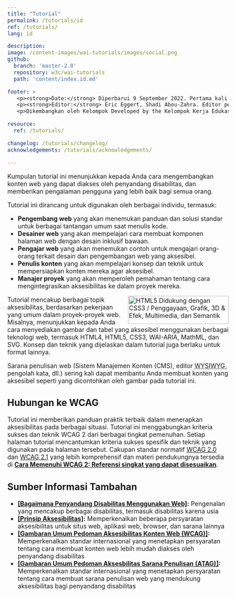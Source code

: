 ```yaml
---
title: "Tutorial"
permalink: /tutorials/id
ref: /tutorials/
lang: id

description:
image: /content-images/wai-tutorials/images/social.png
github:
  branch: 'master-2.0'
  repository: w3c/wai-tutorials
  path: 'content/index.id.md'

footer: >
   <p><strong>Date:</strong> Diperbarui 9 September 2022. Pertama kali dipublikasikan September 2014. CHANGELOG.</p>
   <p><strong>Editor:</strong> Eric Eggert, Shadi Abou-Zahra. Editor pembaruan: Brian Elton. Kontributor: Shawn Lawton Henry, Anna Belle Leiserson, Sharron Rush, Bim Egan, <a href="https://www.w3.org/groups/wg/ag/participants">peserta AG WG</a>, <a href="https://www.w3.org/groups/wg/eowg/participants">peserta EOWG</a>. ACKNOWLEDGEMENTS.</p>
   <p>Dikembangkan oleh Kelompok Developed by the Kelompok Kerja Edukasi dan Pendampingan (<a href="https://www.w3.org/groups/wg/eowg">EOWG</a>). Dikembangkan dengan dukungan dari <a href="https://www.w3.org/WAI/ACT/">proyek WAI-ACT</a>, didanai bersama oleh Program <abbr title="Teknologi Masyarakat Informasi">IST</abbr> Komisi Eropa.</p>

resource:
  ref: /tutorials/

changelog: /tutorials/changelog/
acknowledgements: /tutorials/acknowledgements/

---
```


Kumpulan tutorial ini menunjukkan kepada Anda cara mengembangkan konten web yang dapat diakses oleh penyandang disabilitas, dan memberikan pengalaman pengguna yang lebih baik bagi semua orang.

Tutorial ini dirancang untuk digunakan oleh berbagai individu, termasuk:

* **Pengembang web** yang akan menemukan panduan dan solusi standar untuk berbagai tantangan umum saat menulis kode.
* **Desainer web** yang akan mempelajari cara membuat komponen halaman web dengan desain inklusif bawaan.
* **Pengajar web** yang akan menemukan contoh untuk mengajari orang-orang terkait desain dan pengembangan web yang aksesibel.
* **Penulis konten** yang akan mempelajari konsep dan teknik untuk mempersiapkan konten mereka agar aksesibel.
* **Manajer proyek** yang akan memperoleh pemahaman tentang cara mengintegrasikan aksesibilitas ke dalam proyek mereka.

<img src="{{ '/content-images/wai-tutorials/html5-badge-h-css3-graphics-multimedia-semantics.png' | relative_url }}" width="229" height="64" alt="HTML5 Didukung dengan CSS3 / Penggayaan, Grafik, 3D &amp; Efek, Multimedia, dan Semantik" title="HTML5 Didukung dengan CSS3 / Penggayaan, Grafik, 3D &amp; Efek, Multimedia, dan Semantik" style="float: right; margin-left: 1em;"> Tutorial mencakup berbagai topik aksesibilitas, berdasarkan pekerjaan yang umum dalam proyek-proyek web. Misalnya, menunjukkan kepada Anda cara menyediakan gambar dan tabel yang aksesibel menggunakan berbagai teknologi web, termasuk HTML4, HTML5, CSS3, WAI-ARIA, MathML, dan SVG. Konsep dan teknik yang dijelaskan dalam tutorial juga berlaku untuk format lainnya.

Sarana penulisan web (Sistem Manajemen Konten (CMS), editor <abbr title="What you see is what you get - Apa yang Anda lihat adalah apa yang Anda dapatkan">WYSIWYG</abbr>, pengolah kata, dll.) sering kali dapat membantu Anda membuat konten yang aksesibel seperti yang dicontohkan oleh gambar pada tutorial ini.

## Hubungan ke WCAG

Tutorial ini memberikan panduan praktik terbaik dalam menerapkan aksesibilitas pada berbagai situasi. Tutorial ini menggabungkan kriteria sukses dan teknik WCAG 2 dari berbagai tingkat pemenuhan. Setiap halaman tutorial mencantumkan kriteria sukses spesifik dan teknik yang digunakan pada halaman tersebut. Cakupan standar normatif [WCAG 2.0](https://www.w3.org/TR/WCAG20/) dan [WCAG 2.1](https://www.w3.org/TR/WCAG21/) yang lebih komprehensif dan materi pendukungnya tersedia di **[Cara Memenuhi WCAG 2: Referensi singkat yang dapat disesuaikan](https://www.w3.org/WAI/WCAG21/quickref/)**.

## Sumber Informasi Tambahan

* **[[Bagaimana Penyandang Disabilitas Menggunakan Web]](/people-use-web/):** Pengenalan yang mencakup berbagai disabilitas, termasuk disabilitas karena usia
* **[[Prinsip Aksesibilitas]](/fundamentals/accessibility-principles/):** Memperkenalkan beberapa persyaratan aksesibilitas untuk situs web, aplikasi web, browser, dan sarana lainnya
* **[[Gambaran Umum Pedoman Aksesibilitas Konten Web (WCAG)]](/standards-guidelines/wcag/):** Memperkenalkan standar internasional yang menetapkan persyaratan tentang cara membuat konten web lebih mudah diakses oleh penyandang disabilitas
* **[[Gambaran Umum Pedoman Aksesbilitas Sarana Penulisan (ATAG)]](/standards-guidelines/atag/):** Memperkenalkan standar internasional yang menetapkan persyaratan tentang cara membuat sarana penulisan web yang mendukung aksesibilitas bagi penyandang disabilitas
